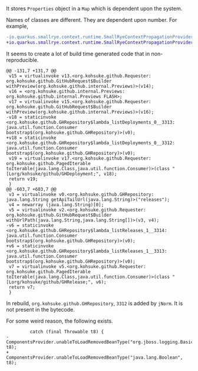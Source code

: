 It stores `Properties` object in a `Map` which is dependent upon the system.

Names of classes are different. They are dependent upon number.
For example,
```diff
-io.quarkus.smallrye.context.runtime.SmallRyeContextPropagationProvider_ProducerMethod_getAllThreadContext_0976a7142503aa8fe2c89bb7ef3f2613a1f1e921_Bean v49;
+io.quarkus.smallrye.context.runtime.SmallRyeContextPropagationProvider_ProducerMethod_getAllThreadContext_0976a7142503aa8fe2c89bb7ef3f2613a1f1e921_Bean v51;
```

It seems to create a lot of build time generated code that in non-reproducible.

```
@@ -131,7 +131,7 @@
 v15 = virtualinvoke v13.<org.kohsuke.github.Requester: org.kohsuke.github.GitHubRequest$Builder withPreview(org.kohsuke.github.internal.Previews)>(v14);
 v16 = <org.kohsuke.github.internal.Previews: org.kohsuke.github.internal.Previews FLASH>;
 v17 = virtualinvoke v15.<org.kohsuke.github.Requester: org.kohsuke.github.GitHubRequest$Builder withPreview(org.kohsuke.github.internal.Previews)>(v16);
-v18 = staticinvoke <org.kohsuke.github.GHRepository$lambda_listDeployments_0__3313: java.util.function.Consumer bootstrap$(org.kohsuke.github.GHRepository)>(v0);
+v18 = staticinvoke <org.kohsuke.github.GHRepository$lambda_listDeployments_0__3312: java.util.function.Consumer bootstrap$(org.kohsuke.github.GHRepository)>(v0);
 v19 = virtualinvoke v17.<org.kohsuke.github.Requester: org.kohsuke.github.PagedIterable toIterable(java.lang.Class,java.util.function.Consumer)>(class "[Lorg/kohsuke/github/GHDeployment;", v18);
 return v19;
 }
@@ -603,7 +603,7 @@
 v3 = virtualinvoke v0.<org.kohsuke.github.GHRepository: java.lang.String getApiTailUrl(java.lang.String)>("releases");
 v4 = newarray (java.lang.String)[0];
 v5 = virtualinvoke v2.<org.kohsuke.github.Requester: org.kohsuke.github.GitHubRequest$Builder withUrlPath(java.lang.String,java.lang.String[])>(v3, v4);
-v6 = staticinvoke <org.kohsuke.github.GHRepository$lambda_listReleases_1__3314: java.util.function.Consumer bootstrap$(org.kohsuke.github.GHRepository)>(v0);
+v6 = staticinvoke <org.kohsuke.github.GHRepository$lambda_listReleases_1__3313: java.util.function.Consumer bootstrap$(org.kohsuke.github.GHRepository)>(v0);
 v7 = virtualinvoke v5.<org.kohsuke.github.Requester: org.kohsuke.github.PagedIterable toIterable(java.lang.Class,java.util.function.Consumer)>(class "[Lorg/kohsuke/github/GHRelease;", v6);
 return v7;
 }
```
In rebuild, `org.kohsuke.github.GHRepository`, `3312` is added by `jNorm`. It is not present in the bytecode.

For some weird reason, the following exists.

```
         catch (final Throwable t8) {
-            ComponentsProvider.unableToLoadRemovedBeanType("org.jboss.logging.BasicLogger", t8);
+            ComponentsProvider.unableToLoadRemovedBeanType("java.lang.Boolean", t8);
```
